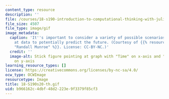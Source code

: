 ```yaml
---
content_type: resource
description: ''
file: /courses/18-s190-introduction-to-computational-thinking-with-julia-with-applications-to-modeling-the-covid-19-pandemic-spring-2020/b966162c4dbf48d2223e9f3379f85cf3_18-S190s20-th.gif
file_size: 4507
file_type: image/gif
image_metadata:
  caption: 'It''s important to consider a variety of possible scenarios when looking
    at data to potentially predict the future. (Courtesy of {{% resource_link "8eb3e327-6bd9-4af2-bed4-71d2875a2f6c"
    "Randall Munroe" %}}. License: CC-BY-NC.)'
  credit: ''
  image-alt: Stick figure pointing at graph with "Time" on x-axis and "Bad Stuff"
    on y-axis
learning_resource_types: []
license: https://creativecommons.org/licenses/by-nc-sa/4.0/
ocw_type: OCWImage
resourcetype: Image
title: 18-S190s20-th.gif
uid: b966162c-4dbf-48d2-223e-9f3379f85cf3
---
```

